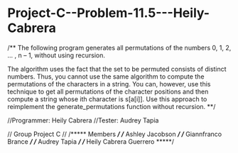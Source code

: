 # Project-C--Problem-11.5---Heily-Cabrera

/** The following program generates all permutations of the numbers 0, 1, 2, ... , n – 1, without using recursion.

The algorithm uses the fact that the set to be permuted consists of distinct numbers. Thus, you cannot use the same algorithm to compute the permutations of the characters in a string. 
You can, however, use this technique to get all permutations of the character positions and then compute a string whose ith character is s[a[i]]. Use this approach to reimplement the generate_permutations function without recursion. **/

//Programmer: Heily Cabrera
//Tester: Audrey Tapia

// Group Project C //
/***** Members *****/
/***** Ashley Jacobson *****/
/***** Giannfranco Brance *****/
/***** Audrey Tapia *****/
/***** Heily Cabrera Guerrero *****/
